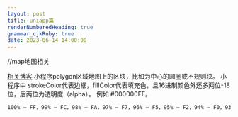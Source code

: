 ```yaml
---
layout: post
title: uniapp篇
renderNumberedHeading: true
grammar_cjkRuby: true
date: 2023-06-14 14:00:00
---
```





//map地图相关

[相关博客](https://www.jianshu.com/p/2a65b360f564)
小程序polygon区域地图上的区块，比如为中心的圆圈或不规则块。
小程序中 strokeColor代表边框，fillColor代表填充色，且16进制颜色外还多两位-18位，后两位为透明度（alpha）。
例如 #000000FF。

``` apache
100% — FF，99% — FC，98% — FA，97% — F7，96% — F5，95% — F2，94% — F0，93% — ED，92% — EB，91% — E8，90% — E6，89% — E3，88% — E0，87% — DE，86% — DB，85% — D9，84% — D6，83% — D4，82% — D1，81% — CF，80% — CC，79% — C9，78% — C7，77% — C4，76% — C2，75% — BF，74% — BD，73% — BA，72% — B8，71% — B5，70% — B3，69% — B0，68% — AD，67% — AB，66% — A8，65% — A6，64% — A3，63% — A1，62% — 9E，61% — 9C，60% — 99，59% — 96，58% — 94，57% — 91，56% — 8F，55% — 8C，54% — 8A，53% — 87，52% — 85，51% — 82，50% — 80，49% — 7D48% — 7A，47% — 78，46% — 75，45% — 73，44% — 70，43% — 6E，42% — 6B，41% — 69，40% — 66，39% — 63，38% — 61，37% — 5E，36% — 5C，35% — 59，34% — 57，33% — 54，32% — 52，31% — 4F，30% — 4D，29% — 4A，28% — 47，27% — 45，26% — 42，25% — 40，24% — 3D，23% — 3B，22% — 38，21% — 36，20% — 33，19% — 30，18% — 2E，17% — 2B，16% — 29，15% — 26，14% — 24，13% — 21，12% — 1F，11% — 1C，10% — 1A，9% — 17，8% — 14，7% — 12，6% — 0F，5% — 0D，4% — 0A，3% — 08，2% — 05，1% — 03，0% — 00
```
